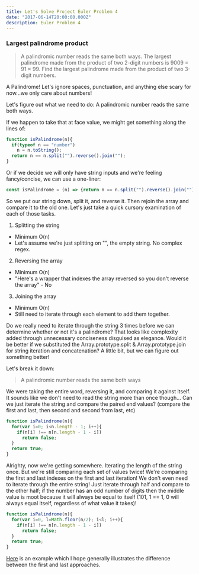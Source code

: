 ```yaml
---
title: Let's Solve Project Euler Problem 4
date: "2017-06-14T20:00:00.000Z"
description: Euler Problem 4
---
```

### Largest palindrome product
>A palindromic number reads the same both ways. The largest palindrome made from the product of two 2-digit numbers is 9009 = 91 × 99.
Find the largest palindrome made from the product of two 3-digit numbers.

A Palindrome! Let's ignore spaces, punctuation, and anything else scary for now...we only care about numbers!

Let's figure out what we need to do: A palindromic number reads the same both ways.

If we happen to take that at face value, we might get something along the lines of:

```javascript
function isPalindrome(n){
  if(typeof n == "number")
    n = n.toString();
  return n == n.split("").reverse().join("");
}
```

Or if we decide we will only have string inputs and we're feeling fancy/concise, we can use a one-liner:
```javascript
const isPalindrome = (n) => {return n == n.split("").reverse().join("");}
```

So we put our string down, split it, and reverse it. Then rejoin the array and compare it to the old one.
Let's just take a quick cursory examination of each of those tasks.

1. Splitting the string
  * Minimum O(n)
  * Let's assume we're just splitting on "", the empty string. No complex regex.
2. Reversing the array
  * Minimum O(n)
  * "Here's a wrapper that indexes the array reversed so you don't reverse the array" - No
3. Joining the array
  * Minimum O(n)
  * Still need to iterate through each element to add them together.

Do we really need to iterate through the string 3 times before we can determine whether or not it's a palindrome?
That looks like complexity added through unnecessary conciseness disguised as elegance. Would it be better if we substituted the Array.prototype.split & Array.prototype.join for string iteration and concatenation? A little bit, but we can figure out something better!

Let's break it down:

>A palindromic number reads the same both ways

We were taking the entire word, reversing it, and comparing it against itself.
It sounds like we don't need to read the string more than once though...
Can we just iterate the string and compare the paired end values? (compare the first and last, then second and second from last, etc)

```javascript
function isPalindrome(n){
  for(var i=0; i<n.length - 1; i++){
    if(n[i] !== n[n.length - 1 - i])
      return false;
  }
  return true;
}
```

Alrighty, now we're getting somewhere. Iterating the length of the string once. But we're still comparing each set of values twice! We're comparing the first and last indexes on the first and last iteration! We don't even need to iterate through the entire string! Just iterate through half and compare to the other half; if the number has an odd number of digits then the middle value is moot because it will always be equal to itself (101, 1 == 1, 0 will always equal itself, regardless of what value it takes)!

```javascript
function isPalindrome(n){
  for(var i=0, l=Math.floor(n/2); i<l; i++){
    if(n[i] !== n[n.length - 1 - i])
      return false;
  }
  return true;
}
```

[Here](https://hodrobond.github.io/project-euler/docs/0001_0010/0004.html) is an example which I hope generally illustrates the difference between the first and last approaches.
